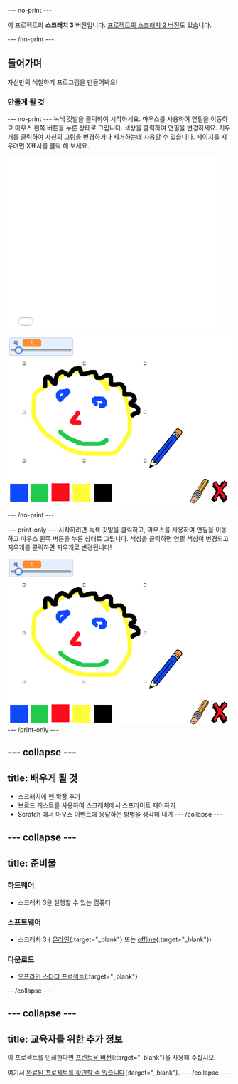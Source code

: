 --- no-print ---

이 프로젝트의 **스크래치 3** 버전입니다. [프로젝트의 스크래치 2 버전](https://projects.raspberrypi.org/ko-KR/projects/paint-box-scratch2)도 있습니다.

--- /no-print ---

## 들어가며

자신만의 색칠하기 프로그램을 만들어봐요!

### 만들게 될 것

--- no-print --- 녹색 깃발을 클릭하여 시작하세요. 마우스를 사용하여 연필을 이동하고 마우스 왼쪽 버튼을 누른 상태로 그립니다. 색상을 클릭하여 연필을 변경하세요. 지우개를 클릭하여 자신의 그림을 변경하거나 제거하는데 사용할 수 있습니다. 페이지를 지우려면 X표시를 클릭 해 보세요.

<div class="scratch-preview">
  <iframe allowtransparency="true" width="485" height="402" src="//scratch.mit.edu/projects/embed/331746350/?autostart=false" frameborder="0" scrolling="no"></iframe>
  <img src="images/showcase.png">
</div>

--- /no-print ---

--- print-only --- 시작하려면 녹색 깃발을 클릭하고, 마우스를 사용하여 연필을 이동하고 마우스 왼쪽 버튼을 누른 상태로 그립니다. 색상을 클릭하면 연필 색상이 변경되고 지우개를 클릭하면 지우개로 변경됩니다!

![showcase](images/showcase.png) --- /print-only ---

--- collapse ---
---
title: 배우게 될 것
---

+ 스크래치에 펜 확장 추가
+ 브로드 캐스트를 사용하여 스크래치에서 스프라이트 제어하기
+ Scratch 에서 마우스 이벤트에 응답하는 방법을 생각해 내기 --- /collapse ---

--- collapse ---
---
title: 준비물
---
### 하드웨어

+ 스크래치 3을 실행할 수 있는 컴퓨터

### 소프트웨어

+ 스크래치 3 ( [온라인](http://rpf.io/scratchon){:target="_blank"} 또는 [offline](http://rpf.io/scratchoff){:target="_blank"})

### 다운로드

+ [오프라인 스타터 프로젝트](http://rpf.io/p/ko-KR/paint-box-go){:target="_blank"}

-- /collapse ---

--- collapse ---
---
title: 교육자를 위한 추가 정보
---

이 프로젝트를 인쇄한다면 [프린트용 버전](https://projects.raspberrypi.org/ko-KR/projects/paint-box/print){:target="_blank"}을 사용해 주십시오.

여기서 [완료된 프로젝트를 확인할 수 있습니다](http://rpf.io/p/ko-KR/paint-box-get){:target="_blank"}. --- /collapse ---
